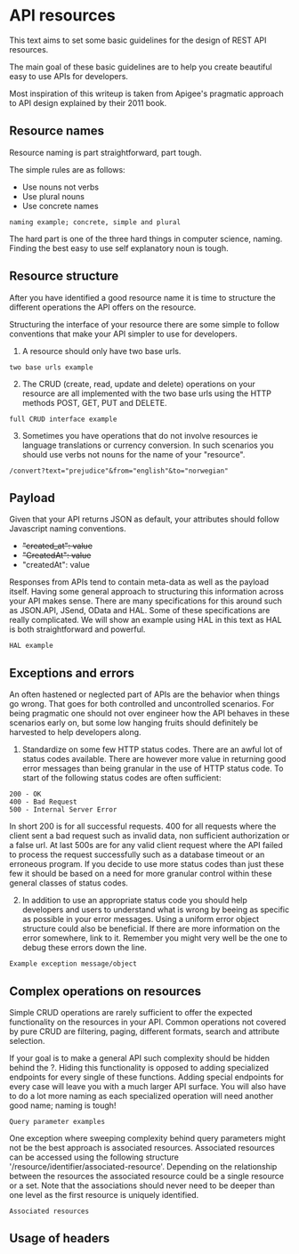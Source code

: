 # API resources

This text aims to set some basic guidelines for the design of REST API resources.

The main goal of these basic guidelines are to help you create beautiful easy to use APIs for developers.

Most inspiration of this writeup is taken from Apigee's pragmatic approach to API design explained by their 2011 book.

## Resource names

Resource naming is part straightforward, part tough.

The simple rules are as follows:
- Use nouns not verbs
- Use plural nouns
- Use concrete names

````
naming example; concrete, simple and plural
````

The hard part is one of the three hard things in computer science, naming. Finding the best easy to use self explanatory noun is tough.

## Resource structure

After you have identified a good resource name it is time to structure the different operations the API offers on the resource.

Structuring the interface of your resource there are some simple to follow conventions that make your API simpler to use for developers.

1. A resource should only have two base urls.
````
two base urls example
````
2. The CRUD (create, read, update and delete) operations on your resource are all implemented with the two base urls using the HTTP methods POST, GET, PUT and DELETE.
````
full CRUD interface example
````
3. Sometimes you have operations that do not involve resources ie language translations or currency conversion. In such scenarios you should use verbs not nouns for the name of your "resource".
````
/convert?text="prejudice"&from="english"&to="norwegian"
````

## Payload

Given that your API returns JSON as default, your attributes should follow Javascript naming conventions.

- ~~"created_at": value~~
- ~~"CreatedAt": value~~
- "createdAt": value

Responses from APIs tend to contain meta-data as well as the payload itself. Having some general approach to structuring this information across your API makes sense. There are many specifications for this around such as JSON.API, JSend, OData and HAL. Some of these specifications are really complicated. We will show an example using HAL in this text as HAL is both straightforward and powerful.

````
HAL example
````

## Exceptions and errors

An often hastened or neglected part of APIs are the behavior when things go wrong. That goes for both controlled and uncontrolled scenarios. For being pragmatic one should not over engineer how the API behaves in these scenarios early on, but some low hanging fruits should definitely be harvested to help developers along.

1. Standardize on some few HTTP status codes. There are an awful lot of status codes available. There are however more value in returning good error messages than being granular in the use of HTTP status code. To start of the following status codes are often sufficient:
````
200 - OK
400 - Bad Request
500 - Internal Server Error
````
In short 200 is for all successful requests. 400 for all requests where the client sent a bad request such as invalid data, non sufficient authorization or a false url. At last 500s are for any valid client request where the API failed to process the request successfully such as a database timeout or an erroneous program. If you decide to use more status codes than just these few it should be based on a need for more granular control within these general classes of status codes.

2. In addition to use an appropriate status code you should help developers and users to understand what is wrong by beeing as specific as possible in your error messages. Using a uniform error object structure could also be beneficial. If there are more information on the error somewhere, link to it. Remember you might very well be the one to debug these errors down the line.
````
Example exception message/object
````

## Complex operations on resources

Simple CRUD operations are rarely sufficient to offer the expected functionality on the resources in your API. Common operations not covered by pure CRUD are filtering, paging, different formats, search and attribute selection.

If your goal is to make a general API such complexity should be hidden behind the ?. Hiding this functionality is opposed to adding specialized endpoints for every single of these functions. Adding special endpoints for every case will leave you with a much larger API surface. You will also have to do a lot more naming as each specialized operation will need another good name; naming is tough!
````
Query parameter examples
````

One exception where sweeping complexity behind query parameters might not be the best approach is associated resources. Associated resources can be accessed using the following structure '/resource/identifier/associated-resource'. Depending on the relationship between the resources the associated resource could be a single resource or a set. Note that the associations should never need to be deeper than one level as the first resource is uniquely identified.
````
Associated resources
````

## Usage of headers
